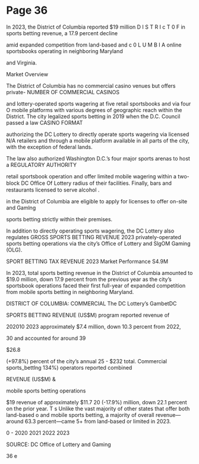 # Page 36

In 2023, the District of Columbia reported $19 million
D I S T R I c T 0 F in sports betting revenue, a 17.9 percent decline

amid expanded competition from land-based and
c 0 L U M B I A online sportsbooks operating in neighboring Maryland

and Virginia.

Market Overview

The District of Columbia has no commercial casino venues but offers private- NUMBER OF COMMERCIAL CASINOS

and lottery-operated sports wagering at five retail sportsbooks and via four O
mobile platforms with various degrees of geographic reach within the District.
The city legalized sports betting in 2019 when the D.C. Council passed a law CASINO FORMAT

authorizing the DC Lottery to directly operate sports wagering via licensed N/A
retailers and through a mobile platform available in all parts of the city, with the
exception of federal lands.

The law also authorized Washington D.C.’s four major sports arenas to host a REGULATORY AUTHORITY

retail sportsbook operation and offer limited mobile wagering within a two-block DC Ofﬁce Of Lottery
radius of their facilities. Finally, bars and restaurants licensed to serve alcohol .

in the District of Columbia are eligible to apply for licenses to offer on-site and Gamlng

sports betting strictly within their premises.

In addition to directly operating sports wagering, the DC Lottery also regulates GROSS SPORTS BETTING REVENUE 2023
privately-operated sports betting operations via the city’s Office of Lottery and SlgOM
Gaming (OLG).

SPORT BETTING TAX REVENUE 2023
Market Performance S4.9M

In 2023, total sports betting revenue in the District of Columbia amounted
to $19.0 million, down 17.9 percent from the previous year as the city’s
sportsbook operations faced their first full-year of expanded competition from
mobile sports betting in neighboring Maryland.

DISTRICT OF COLUMBIA: COMMERCIAL The DC Lottery’s GambetDC

SPORTS BETTING REVENUE (US$M) program reported revenue of

202010 2023 approximately $7.4 million,
down 10.3 percent from 2022,

30 and accounted for around 39

$26.8

(+97.8%) percent of the city’s annual
25 - $232 total. Commercial sports_bettlng
134%) operators reported combined

REVENUE (US$M)
&

mobile sports betting operations

$19 revenue of approximately $11.7
20 (-17.9%) million, down 22.1 percent on
the prior year.
T s Unlike the vast majority of other
states that offer both land-based
o and mobile sports betting, a
majority of overall revenue—
around 63.3 percent—came
5+ from land-based or limited
in 2023.

0 -
2020 2021 2022 2023

SOURCE: DC Office of Lottery and Gaming

36
e
